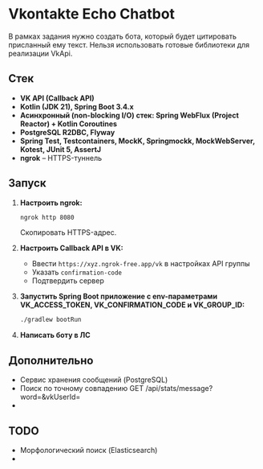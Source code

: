 # Vkontakte Echo Chatbot

В рамках задания нужно создать бота, который будет цитировать присланный ему текст. Нельзя использовать готовые библиотеки для реализации VkApi.

## Стек

- **VK API (Callback API)**
- **Kotlin (JDK 21), Spring Boot 3.4.x**
- **Асинхронный (non-blocking I/O) стек: Spring WebFlux (Project Reactor) + Kotlin Coroutines**
- **PostgreSQL R2DBC, Flyway**
- **Spring Test, Testcontainers, MockK, Springmockk, MockWebServer, Kotest, JUnit 5, AssertJ**
- **ngrok** – HTTPS-туннель 

## Запуск

1. **Настроить ngrok:**
   ```sh
   ngrok http 8080
   ```
   Скопировать HTTPS-адрес.

2. **Настроить Callback API в VK:**
    - Ввести `https://xyz.ngrok-free.app/vk` в настройках API группы
    - Указать `confirmation-code`
    - Подтвердить сервер

3. **Запустить Spring Boot приложение c env-параметрами VK_ACCESS_TOKEN, VK_CONFIRMATION_CODE и VK_GROUP_ID:**
   ```sh
   ./gradlew bootRun
   ```

4. **Написать боту в ЛС**

## Дополнительно

- Сервис хранения сообщений (PostgreSQL)
- Поиск по точному совпадению GET /api/stats/message?word=&vkUserId=
- 

## TODO

- Морфологический поиск (Elasticsearch)
- 
